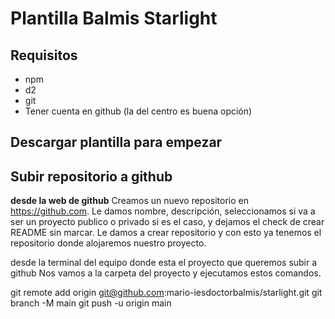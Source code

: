# Plantilla Balmis Starlight 
## Requisitos

- npm
- d2
- git
- Tener cuenta en github (la del centro es buena opción)

## Descargar plantilla para empezar


## Subir repositorio a github

**desde la web de github**
Creamos un nuevo repositorio en https://github.com. Le damos nombre, descripción, seleccionamos si va a ser un proyecto publico o privado si es el caso, y dejamos el check de crear README sin marcar. Le damos a crear repositorio y con esto ya tenemos el repositorio donde alojaremos nuestro proyecto.

desde la terminal del equipo donde esta el proyecto que queremos subir a github
Nos vamos a la carpeta del proyecto y ejecutamos estos comandos.

git remote add origin git@github.com:mario-iesdoctorbalmis/starlight.git
git branch -M main
git push -u origin main